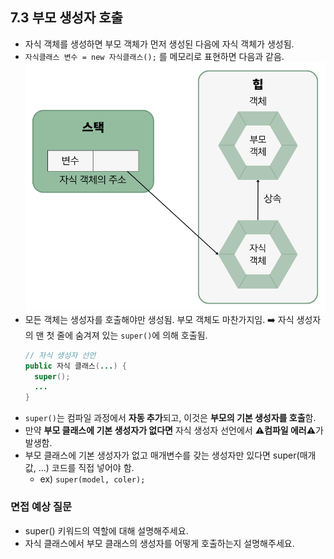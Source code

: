 ## 7.3 부모 생성자 호출
- 자식 객체를 생성하면 부모 객체가 먼저 생성된 다음에 자식 객체가 생성됨.
- `자식클래스 변수 = new 자식클래스();` 를 메모리로 표현하면 다음과 같음.
    ![img.png](img/자식객체_생성.png)
- 모든 객체는 생성자를 호출해야만 생성됨. 부모 객체도 마찬가지임. ➡️ 자식 생성자의 맨 첫 줄에 숨겨져 있는 `super()`에 의해 호출됨.
  ``` java
  // 자식 생성자 선언
  public 자식 클래스(...) {
    super();
    ...
  }
  ```
- `super()`는 컴파일 과정에서 **자동 추가**되고, 이것은 **부모의 기본 생성자를 호출**함.
- 만약 **부모 클래스에 기본 생성자가 없다면** 자식 생성자 선언에서 **⚠️컴파일 에러⚠️**가 발생함.
- 부모 클래스에 기본 생성자가 없고 매개변수를 갖는 생성자만 있다면 super(매개값, ...) 코드를 직접 넣어야 함.
  - ex) `super(model, coler);`


### 면접 예상 질문
- super() 키워드의 역할에 대해 설명해주세요.
- 자식 클래스에서 부모 클래스의 생성자를 어떻게 호출하는지 설명해주세요.